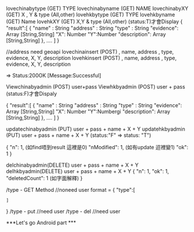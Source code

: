 


lovechinabytype (GET) TYPE 
lovechinabyname (GET) NAME 
lovechinabyXY (GET) X , Y  & type (All,other)
lovehkbytype (GET) TYPE 
lovehkbyname (GET) Name 
lovehkXY (GET) X,Y  & type (All,other)
(status:T)才會Display
{
    "result":[
        {
            "name" : String
            "address" : String
            "type" : String
            "evidence": Array [String,String]
            "X": Number
            "Y":Number
            "description": Array [String,String]
        },
        ....
    ]
}


//address need geoapi
lovechinainsert (POST) , name, address , type, evidence, X, Y, description
lovehkinsert (POST) , name, address , type, evidence, X, Y, description

=> Status:200OK [Message:Successful]


Viewchinabyadmin (POST) user+pass
Viewhkbyadmin   (POST) user + pass
(status:F)才會Dispaly

{
    "result":[
        {
            "name" : String
            "address" : String
            "type" : String
            "evidence": Array [String,String]
            "X": Number
            "Y":Numbergi
            "description": Array [String,String]
        },
        ....
    ]
}

updatechinabyadmin (PUT) user + pass + name + X + Y
updatehkbyadmin (PUT) user + pass + name + X + Y
(status:"F"  => status: "T")

{
    "n": 1,         (如find唔到result 這裡是0)
    "nModified": 1, (如有update 迢裡變1)
    "ok": 1
}


delchinabyadmin(DELETE)  user + pass + name + X + Y
delhkbyadmin(DELETE) user + pass + name + X + Y
{
    "n": 1,
    "ok": 1,
    "deletedCount": 1 (如字面解釋)
}


/type - GET Method //noneed user format = 
{
    "type":[
        
    ]
}
/type - put //need user
/type - del //need user





***Let's go Android part ***


